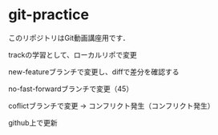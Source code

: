 # git-practice
このリポジトリはGit動画講座用です．

trackの学習として、ローカルリポで変更

new-featureブランチで変更し、diffで差分を確認する

no-fast-forwardブランチで変更（45）

coflictブランチで変更 -> コンフリクト発生（コンフリクト発生）

github上で更新
